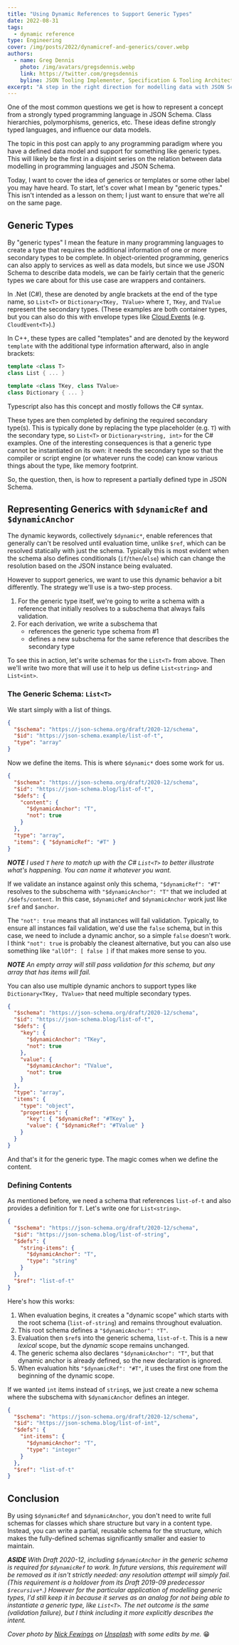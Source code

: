 ```yaml
---
title: "Using Dynamic References to Support Generic Types"
date: 2022-08-31
tags:
  - dynamic reference
type: Engineering
cover: /img/posts/2022/dynamicref-and-generics/cover.webp
authors:
  - name: Greg Dennis
    photo: /img/avatars/gregsdennis.webp
    link: https://twitter.com/gregsdennis
    byline: JSON Tooling Implementer, Specification & Tooling Architect @Postman
excerpt: "A step in the right direction for modelling data with JSON Schema"
---
```


One of the most common questions we get is how to represent a concept from a strongly typed programming language in JSON Schema.  Class hierarchies, polymorphisms, generics, etc.  These ideas define strongly typed languages, and influence our data models.

The topic in this post can apply to any programming paradigm where you have a defined data model and support for something like generic types.  This will likely be the first in a disjoint series on the relation between data modelling in programming languages and JSON Schema.

Today, I want to cover the idea of generics or templates or some other label you may have heard.  To start, let's cover what I mean by "generic types."  This isn't intended as a lesson on them; I just want to ensure that we're all on the same page.

## Generic Types

By "generic types" I mean the feature in many programming languages to create a type that requires the additional information of one or more secondary types to be complete.  In object-oriented programming, generics can also apply to services as well as data models, but since we use JSON Schema to describe data models, we can be fairly certain that the generic types we care about for this use case are wrappers and containers.

In .Net (C#), these are denoted by angle brackets at the end of the type name, so `List<T>` or `Dictionary<TKey, TValue>` where `T`, `TKey`, and `TValue` represent the secondary types.  (These examples are both container types, but you can also do this with envelope types like [Cloud Events](https://cloudevents.io/) (e.g. `CloudEvent<T>`).)

In C++, these types are called "templates" and are denoted by the keyword `template` with the additional type information afterward, also in angle brackets:

```cpp
template <class T>
class List { ... }

template <class TKey, class TValue>
class Dictionary { ... }
```

Typescript also has this concept and mostly follows the C# syntax.

These types are then completed by defining the required secondary type(s).  This is typically done by replacing the type placeholder (e.g. `T`) with the secondary type, so `List<T>` or `Dictionary<string, int>` for the C# examples.  One of the interesting consequences is that a generic type cannot be instantiated on its own: it needs the secondary type so that the compiler or script engine (or whatever runs the code) can know various things about the type, like memory footprint.

So, the question, then, is how to represent a partially defined type in JSON Schema.

## Representing Generics with `$dynamicRef` and `$dynamicAnchor`

The dynamic keywords, collectively `$dynamic*`, enable references that generally can't be resolved until evaluation time, unlike `$ref`, which can be resolved statically with just the schema.  Typically this is most evident when the schema also defines conditionals (`if`/`then`/`else`) which can change the resolution based on the JSON instance being evaluated.

However to support generics, we want to use this dynamic behavior a bit differently.  The strategy we'll use is a two-step process.

1. For the generic type itself, we're going to write a schema with a reference that initially resolves to a subschema that always fails validation.
2. For each derivation, we write a subschema that
    - references the generic type schema from #1
    - defines a new subschema for the same reference that describes the secondary type

To see this in action, let's write schemas for the `List<T>` from above.  Then we'll write two more that will use it to help us define `List<string>` and `List<int>`.

### The Generic Schema: `List<T>`

We start simply with a list of things.

```json
{
  "$schema": "https://json-schema.org/draft/2020-12/schema",
  "$id": "https://json-schema.example/list-of-t",
  "type": "array"
}
```

Now we define the items.  This is where `$dynamic*` does some work for us.

```json
{
  "$schema": "https://json-schema.org/draft/2020-12/schema",
  "$id": "https://json-schema.blog/list-of-t",
  "$defs": {
    "content": {
      "$dynamicAnchor": "T",
      "not": true
    }
  },
  "type": "array",
  "items": { "$dynamicRef": "#T" }
}
```

_**NOTE** I used `T` here to match up with the C# `List<T>` to better illustrate what's happening.  You can name it whatever you want._

If we validate an instance against only this schema, `"$dynamicRef": "#T"` resolves to the subschema with `"$dynamicAnchor": "T"` that we included at `/$defs/content`.  In this case, `$dynamicRef` and `$dynamicAnchor` work just like `$ref` and `$anchor`.

The `"not": true` means that all instances will fail validation.  Typically, to ensure all instances fail validation, we'd use the `false` schema, but in this case, we need to include a dynamic anchor, so a simple `false` doesn't work.  I think `"not": true` is probably the cleanest alternative, but you can also use something like `"allOf": [ false ]` if that makes more sense to you.

_**NOTE** An empty array will still pass validation for this schema, but any array that has items will fail._

You can also use multiple dynamic anchors to support types like `Dictionary<TKey, TValue>` that need multiple secondary types.

```json
{
  "$schema": "https://json-schema.org/draft/2020-12/schema",
  "$id": "https://json-schema.blog/list-of-t",
  "$defs": {
    "key": {
      "$dynamicAnchor": "TKey",
      "not": true
    },
    "value": {
      "$dynamicAnchor": "TValue",
      "not": true
    }
  },
  "type": "array",
  "items": {
    "type": "object",
    "properties": {
      "key": { "$dynamicRef": "#TKey" },
      "value": { "$dynamicRef": "#TValue" }
    }
  }
}
```

And that's it for the generic type.  The magic comes when we define the content.

### Defining Contents

As mentioned before, we need a schema that references `list-of-t` and also provides a definition for `T`.  Let's write one for `List<string>`.

```json
{
  "$schema": "https://json-schema.org/draft/2020-12/schema",
  "$id": "https://json-schema.blog/list-of-string",
  "$defs": {
    "string-items": {
      "$dynamicAnchor": "T",
      "type": "string"
    }
  },
  "$ref": "list-of-t"
}
```

Here's how this works:

1. When evaluation begins, it creates a "dynamic scope" which starts with the root schema (`list-of-string`) and remains throughout evaluation.
2. This root schema defines a `"$dynamicAnchor": "T"`.
3. Evaluation then `$ref`s into the generic schema, `list-of-t`.  This is a new _lexical_ scope, but the _dynamic_ scope remains unchanged.
4. The generic schema also declares `"$dynamicAnchor": "T"`, but that dynamic anchor is already defined, so the new declaration is ignored.
5. When evaluation hits `"$dynamicRef": "#T"`, it uses the first one from the beginning of the dynamic scope.

If we wanted `int` items instead of `string`s, we just create a new schema where the subschema with `$dynamicAnchor` defines an integer.

```json
{
  "$schema": "https://json-schema.org/draft/2020-12/schema",
  "$id": "https://json-schema.blog/list-of-int",
  "$defs": {
    "int-items": {
      "$dynamicAnchor": "T",
      "type": "integer"
    }
  },
  "$ref": "list-of-t"
}
```

## Conclusion

By using `$dynamicRef` and `$dynamicAnchor`, you don't need to write full schemas for classes which share structure but vary in a content type.  Instead, you can write a partial, reusable schema for the structure, which makes the fully-defined schemas significantly smaller and easier to maintain.

_**ASIDE** With Draft 2020-12, including `$dynamicAnchor` in the generic schema is required for `$dynamicRef` to work.  In future versions, this requirement will be removed as it isn't strictly needed: any resolution attempt will simply fail.  (This requirement is a holdover from its Draft 2019-09 predecessor `$recursive*`.)  However for the particular application of modelling generic types, I'd still keep it in because it serves as an analog for not being able to instantiate a generic type, like `List<T>`.  The net outcome is the same (validation failure), but I think including it more explicitly describes the intent._


_Cover photo by [Nick Fewings](https://unsplash.com/@jannerboy62) on [Unsplash](https://unsplash.com/photos/-sAtFFj28W4) with some edits by me._ 😁
